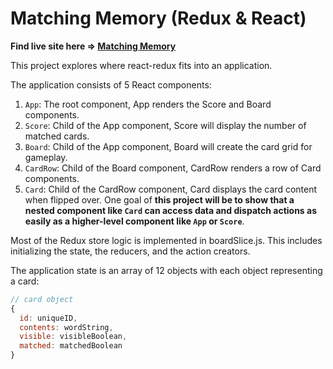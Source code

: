 # Matching Memory (Redux & React)

**Find live site here =>  [Matching Memory](https://realgordon.github.io/redux-react-matching-memory/)**

This project explores where react-redux fits into an application.

The application consists of 5 React components:

1. `App`: The root component, App renders the Score and Board components.
2. `Score`: Child of the App component, Score will display the number of matched cards.
3. `Board`: Child of the App component, Board will create the card grid for gameplay.
4. `CardRow`: Child of the Board component, CardRow renders a row of Card components.
5. `Card`: Child of the CardRow component, Card displays the card content when flipped over.
One goal of **this project will be to show that a nested component like `Card` can access data and dispatch actions as easily as a higher-level component like `App` or `Score`**.

Most of the Redux store logic is implemented in boardSlice.js. This includes initializing the state, the reducers, and the action creators.

The application state is an array of 12 objects with each object representing a card:

```javascript
// card object
{
  id: uniqueID, 
  contents: wordString, 
  visible: visibleBoolean, 
  matched: matchedBoolean
}
```
